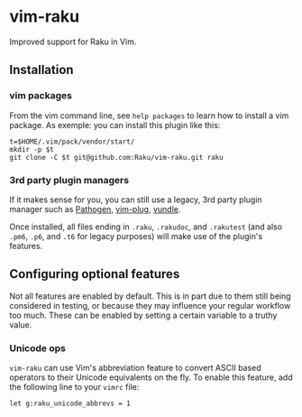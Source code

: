 # vim-raku
Improved support for Raku in Vim.

## Installation

### vim packages

From the vim command line, see `help packages` to learn how to install a vim package.
As exemple: you can install this plugin like this:

    t=$HOME/.vim/pack/vendor/start/
    mkdir -p $t
    git clone -C $t git@github.com:Raku/vim-raku.git raku

### 3rd party plugin managers

If it makes sense for you, you can still use a legacy, 3rd party plugin manager
such as [Pathogen][pathogen], [vim-plug][vim-plug], [vundle][vundle].

Once installed, all files ending in `.raku`, `.rakudoc`, and `.rakutest` (and
also `.pm6`, `.p6`, and `.t6` for legacy purposes) will make use of the
plugin's features.

## Configuring optional features
Not all features are enabled by default. This is in part due to them still
being considered in testing, or because they may influence your regular
workflow too much. These can be enabled by setting a certain variable to a
truthy value.

### Unicode ops
`vim-raku` can use Vim's abbreviation feature to convert ASCII based operators
to their Unicode equivalents on the fly. To enable this feature, add the
following line to your `vimrc` file:

```
let g:raku_unicode_abbrevs = 1
```

[pathogen]: https://github.com/tpope/vim-pathogen
[vim-plug]: https://github.com/junegunn/vim-plug
[vundle]: https://github.com/gmarik/Vundle.vim
